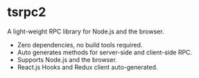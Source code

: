 # tsrpc2

A light-weight RPC library for Node.js and the browser.

- Zero dependencies, no build tools required.
- Auto generates methods for server-side and client-side RPC.
- Supports Node.js and the browser.
- React.js Hooks and Redux client auto-generated.
